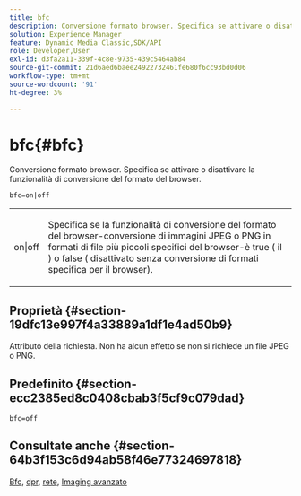 ```yaml
---
title: bfc
description: Conversione formato browser. Specifica se attivare o disattivare la funzionalità di conversione del formato del browser.
solution: Experience Manager
feature: Dynamic Media Classic,SDK/API
role: Developer,User
exl-id: d3fa2a11-339f-4c8e-9735-439c5464ab84
source-git-commit: 21d6aed6baee24922732461fe680f6cc93bd0d06
workflow-type: tm+mt
source-wordcount: '91'
ht-degree: 3%

---
```


# bfc{#bfc}

Conversione formato browser. Specifica se attivare o disattivare la funzionalità di conversione del formato del browser.

`bfc=on|off`

<table id="simpletable_2D23B1B282CD4216AB5BE7E7430D1B3F"> 
 <tr class="strow"> 
  <td class="stentry"> <p> <span class="codeph"> on|off </span> </p> </td> 
  <td class="stentry"> <p>Specifica se la funzionalità di conversione del formato del browser-conversione di immagini JPEG o PNG in formati di file più piccoli specifici del browser-è true ( <span class="codeph"> il </span>) o false ( <span class="codeph"> disattivato </span> senza conversione di formati specifica per il browser). </p> </td> 
 </tr> 
</table>

## Proprietà {#section-19dfc13e997f4a33889a1df1e4ad50b9}

Attributo della richiesta. Non ha alcun effetto se non si richiede un file JPEG o PNG.

## Predefinito {#section-ecc2385ed8c0408cbab3f5cf9c079dad}

`bfc=off`

## Consultate anche {#section-64b3f153c6d94ab58f46e77324697818}

[Bfc](../../../../../is-api/image-catalog/image-serving-api-ref/c-image-catalog-reference/c-attributes-reference/r-bfc.md#reference-5217a41d9d7447d6b0624077eb38d3de), [dpr](/help/aem-is-ir-api/is-api/http-ref/image-serving-api-ref/c-http-protocol-reference/c-command-reference/r-dpr.md), [rete](/help/aem-is-ir-api/is-api/http-ref/image-serving-api-ref/c-http-protocol-reference/c-command-reference/r-network.md), [Imaging avanzato](https://experienceleague.adobe.com/docs/experience-manager-cloud-service/content/assets/dynamicmedia/imaging-faq.html?lang=en)
